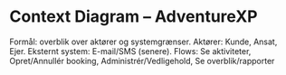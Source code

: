 # Context Diagram – AdventureXP
Formål: overblik over aktører og systemgrænser.
Aktører: Kunde, Ansat, Ejer. Eksternt system: E-mail/SMS (senere).
Flows: Se aktiviteter, Opret/Annullér booking, Administrér/Vedligehold, Se overblik/rapporter
